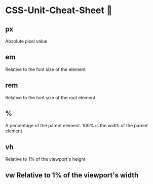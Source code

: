 # CSS-Unit-Cheat-Sheet 📏

## px
Absolute pixel value 

## em 
Relative to the font size of the element 

## rem
Relative to the font size of the root element 

## %
A percentage of the parent element. 100% is the width of the parent element 

## vh 
Relative to 1% of the viewport's height 

## vw Relative to 1% of the viewport's width 

